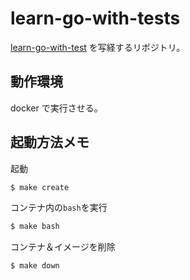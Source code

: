 # learn-go-with-tests

[learn-go-with-test](https://github.com/quii/learn-go-with-tests) を写経するリポジトリ。

## 動作環境

docker で実行させる。

## 起動方法メモ

起動

```bash
$ make create
```

コンテナ内の`bash`を実行
```bash
$ make bash
```

コンテナ＆イメージを削除
```bash
$ make down
```